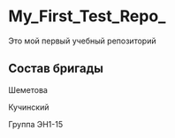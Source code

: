 # My_First_Test_Repo_
Это мой первый учебный репозиторий

## Состав бригады 
Шеметова

Кучинский

Группа ЭН1-15
